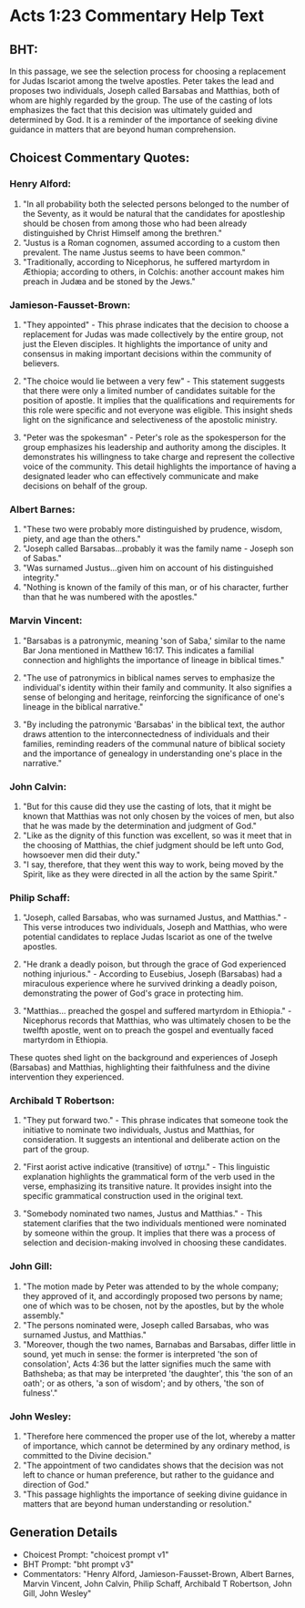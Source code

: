 # Acts 1:23 Commentary Help Text

## BHT:
In this passage, we see the selection process for choosing a replacement for Judas Iscariot among the twelve apostles. Peter takes the lead and proposes two individuals, Joseph called Barsabas and Matthias, both of whom are highly regarded by the group. The use of the casting of lots emphasizes the fact that this decision was ultimately guided and determined by God. It is a reminder of the importance of seeking divine guidance in matters that are beyond human comprehension.

## Choicest Commentary Quotes:
### Henry Alford:
1. "In all probability both the selected persons belonged to the number of the Seventy, as it would be natural that the candidates for apostleship should be chosen from among those who had been already distinguished by Christ Himself among the brethren."
2. "Justus is a Roman cognomen, assumed according to a custom then prevalent. The name Justus seems to have been common."
3. "Traditionally, according to Nicephorus, he suffered martyrdom in Æthiopia; according to others, in Colchis: another account makes him preach in Judæa and be stoned by the Jews."

### Jamieson-Fausset-Brown:
1. "They appointed" - This phrase indicates that the decision to choose a replacement for Judas was made collectively by the entire group, not just the Eleven disciples. It highlights the importance of unity and consensus in making important decisions within the community of believers.

2. "The choice would lie between a very few" - This statement suggests that there were only a limited number of candidates suitable for the position of apostle. It implies that the qualifications and requirements for this role were specific and not everyone was eligible. This insight sheds light on the significance and selectiveness of the apostolic ministry.

3. "Peter was the spokesman" - Peter's role as the spokesperson for the group emphasizes his leadership and authority among the disciples. It demonstrates his willingness to take charge and represent the collective voice of the community. This detail highlights the importance of having a designated leader who can effectively communicate and make decisions on behalf of the group.

### Albert Barnes:
1. "These two were probably more distinguished by prudence, wisdom, piety, and age than the others."
2. "Joseph called Barsabas...probably it was the family name - Joseph son of Sabas."
3. "Was surnamed Justus...given him on account of his distinguished integrity."
4. "Nothing is known of the family of this man, or of his character, further than that he was numbered with the apostles."

### Marvin Vincent:
1. "Barsabas is a patronymic, meaning 'son of Saba,' similar to the name Bar Jona mentioned in Matthew 16:17. This indicates a familial connection and highlights the importance of lineage in biblical times."

2. "The use of patronymics in biblical names serves to emphasize the individual's identity within their family and community. It also signifies a sense of belonging and heritage, reinforcing the significance of one's lineage in the biblical narrative."

3. "By including the patronymic 'Barsabas' in the biblical text, the author draws attention to the interconnectedness of individuals and their families, reminding readers of the communal nature of biblical society and the importance of genealogy in understanding one's place in the narrative."

### John Calvin:
1. "But for this cause did they use the casting of lots, that it might be known that Matthias was not only chosen by the voices of men, but also that he was made by the determination and judgment of God."
2. "Like as the dignity of this function was excellent, so was it meet that in the choosing of Matthias, the chief judgment should be left unto God, howsoever men did their duty."
3. "I say, therefore, that they went this way to work, being moved by the Spirit, like as they were directed in all the action by the same Spirit."

### Philip Schaff:
1. "Joseph, called Barsabas, who was surnamed Justus, and Matthias." - This verse introduces two individuals, Joseph and Matthias, who were potential candidates to replace Judas Iscariot as one of the twelve apostles. 

2. "He drank a deadly poison, but through the grace of God experienced nothing injurious." - According to Eusebius, Joseph (Barsabas) had a miraculous experience where he survived drinking a deadly poison, demonstrating the power of God's grace in protecting him.

3. "Matthias... preached the gospel and suffered martyrdom in Ethiopia." - Nicephorus records that Matthias, who was ultimately chosen to be the twelfth apostle, went on to preach the gospel and eventually faced martyrdom in Ethiopia.

These quotes shed light on the background and experiences of Joseph (Barsabas) and Matthias, highlighting their faithfulness and the divine intervention they experienced.

### Archibald T Robertson:
1. "They put forward two." - This phrase indicates that someone took the initiative to nominate two individuals, Justus and Matthias, for consideration. It suggests an intentional and deliberate action on the part of the group. 

2. "First aorist active indicative (transitive) of ιστημ." - This linguistic explanation highlights the grammatical form of the verb used in the verse, emphasizing its transitive nature. It provides insight into the specific grammatical construction used in the original text.

3. "Somebody nominated two names, Justus and Matthias." - This statement clarifies that the two individuals mentioned were nominated by someone within the group. It implies that there was a process of selection and decision-making involved in choosing these candidates.

### John Gill:
1. "The motion made by Peter was attended to by the whole company; they approved of it, and accordingly proposed two persons by name; one of which was to be chosen, not by the apostles, but by the whole assembly."
2. "The persons nominated were, Joseph called Barsabas, who was surnamed Justus, and Matthias."
3. "Moreover, though the two names, Barnabas and Barsabas, differ little in sound, yet much in sense: the former is interpreted 'the son of consolation', Acts 4:36 but the latter signifies much the same with Bathsheba; as that may be interpreted 'the daughter', this 'the son of an oath'; or as others, 'a son of wisdom'; and by others, 'the son of fulness'."

### John Wesley:
1. "Therefore here commenced the proper use of the lot, whereby a matter of importance, which cannot be determined by any ordinary method, is committed to the Divine decision."
2. "The appointment of two candidates shows that the decision was not left to chance or human preference, but rather to the guidance and direction of God."
3. "This passage highlights the importance of seeking divine guidance in matters that are beyond human understanding or resolution."


## Generation Details
- Choicest Prompt: "choicest prompt v1"
- BHT Prompt: "bht prompt v3"
- Commentators: "Henry Alford, Jamieson-Fausset-Brown, Albert Barnes, Marvin Vincent, John Calvin, Philip Schaff, Archibald T Robertson, John Gill, John Wesley"
